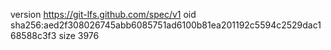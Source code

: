 version https://git-lfs.github.com/spec/v1
oid sha256:aed2f308026745abb6085751ad6100b81ea201192c5594c2529dac168588c3f3
size 3976
